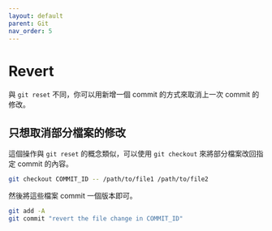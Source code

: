 ```yaml
---
layout: default
parent: Git
nav_order: 5
---
```


# Revert

與 `git reset` 不同，你可以用新增一個 commit 的方式來取消上一次 commit 的修改。

## 只想取消部分檔案的修改

這個操作與 `git reset` 的概念類似，可以使用 `git checkout` 來將部分檔案改回指定 commit 的內容。

```bash
git checkout COMMIT_ID -- /path/to/file1 /path/to/file2
```

然後將這些檔案 commit 一個版本即可。

```bash
git add -A
git commit "revert the file change in COMMIT_ID"
```
